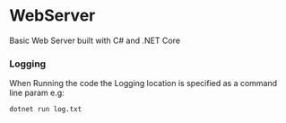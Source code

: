 # WebServer
Basic Web Server built with C# and .NET Core

### Logging
When Running the code the Logging location is specified as a command line param e.g:

```
dotnet run log.txt
```
